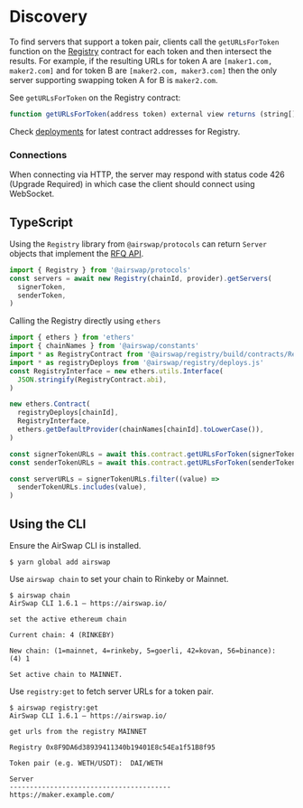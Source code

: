 # Discovery

To find servers that support a token pair, clients call the `getURLsForToken` function on the [Registry](https://github.com/airswap/airswap-docs/tree/82d700b725317da365a3680f53106d69db7273bc/technology/deployments/README.md) contract for each token and then intersect the results. For example, if the resulting URLs for token A are `[maker1.com, maker2.com]` and for token B are `[maker2.com, maker3.com]` then the only server supporting swapping token A for B is `maker2.com`.

See `getURLsForToken` on the Registry contract:

```typescript
function getURLsForToken(address token) external view returns (string[] memory urls);
```

Check [deployments](https://github.com/airswap/airswap-docs/tree/82d700b725317da365a3680f53106d69db7273bc/technology/deployments/README.md) for latest contract addresses for Registry.

### Connections

When connecting via HTTP, the server may respond with status code 426 \(Upgrade Required\) in which case the client should connect using WebSocket.

## TypeScript

Using the `Registry` library from `@airswap/protocols` can return `Server` objects that implement the [RFQ API](request-for-quote.md).

```typescript
import { Registry } from '@airswap/protocols'
const servers = await new Registry(chainId, provider).getServers(
  signerToken,
  senderToken,
)
```

Calling the Registry directly using `ethers`

```typescript
import { ethers } from 'ethers'
import { chainNames } from '@airswap/constants'
import * as RegistryContract from '@airswap/registry/build/contracts/Registry.sol/Registry.json'
import * as registryDeploys from '@airswap/registry/deploys.js'
const RegistryInterface = new ethers.utils.Interface(
  JSON.stringify(RegistryContract.abi),
)

new ethers.Contract(
  registryDeploys[chainId],
  RegistryInterface,
  ethers.getDefaultProvider(chainNames[chainId].toLowerCase()),
)

const signerTokenURLs = await this.contract.getURLsForToken(signerToken)
const senderTokenURLs = await this.contract.getURLsForToken(senderToken)

const serverURLs = signerTokenURLs.filter((value) =>
  senderTokenURLs.includes(value),
)
```

## Using the CLI

Ensure the AirSwap CLI is installed.

```text
$ yarn global add airswap
```

Use `airswap chain` to set your chain to Rinkeby or Mainnet.

```text
$ airswap chain
AirSwap CLI 1.6.1 — https://airswap.io/

set the active ethereum chain

Current chain: 4 (RINKEBY)

New chain: (1=mainnet, 4=rinkeby, 5=goerli, 42=kovan, 56=binance):  (4) 1

Set active chain to MAINNET.
```

Use `registry:get` to fetch server URLs for a token pair.

```text
$ airswap registry:get
AirSwap CLI 1.6.1 — https://airswap.io/

get urls from the registry MAINNET

Registry 0x8F9DA6d38939411340b19401E8c54Ea1f51B8f95

Token pair (e.g. WETH/USDT):  DAI/WETH

Server
----------------------------------------
https://maker.example.com/
```
